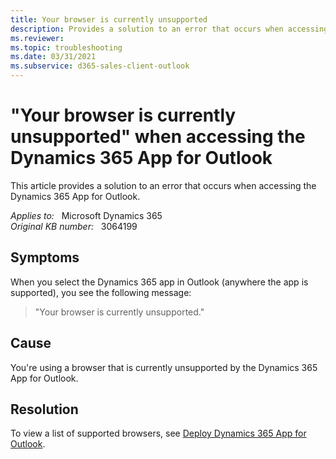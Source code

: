 ```yaml
---
title: Your browser is currently unsupported
description: Provides a solution to an error that occurs when accessing the Dynamics 365 App for Outlook.
ms.reviewer: 
ms.topic: troubleshooting
ms.date: 03/31/2021
ms.subservice: d365-sales-client-outlook
---
```

# "Your browser is currently unsupported" when accessing the Dynamics 365 App for Outlook

This article provides a solution to an error that occurs when accessing the Dynamics 365 App for Outlook.

_Applies to:_ &nbsp; Microsoft Dynamics 365  
_Original KB number:_ &nbsp; 3064199

## Symptoms

When you select the Dynamics 365 app in Outlook (anywhere the app is supported), you see the following message:

> "Your browser is currently unsupported."

## Cause

You're using a browser that is currently unsupported by the Dynamics 365 App for Outlook.

## Resolution

To view a list of supported browsers, see [Deploy Dynamics 365 App for Outlook](/previous-versions/dynamicscrm-2016/administering-dynamics-365/dn946901(v=crm.8)).

